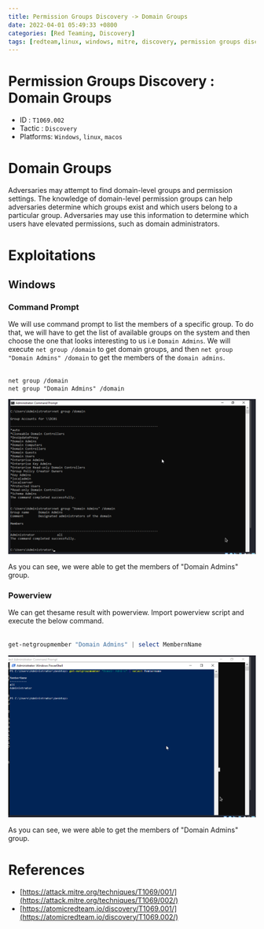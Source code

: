 ```yaml
---
title: Permission Groups Discovery -> Domain Groups
date: 2022-04-01 05:49:33 +0800
categories: [Red Teaming, Discovery]
tags: [redteam,linux, windows, mitre, discovery, permission groups discovery, domain groups ]     # TAG names should always be lowercase
---
```


# Permission Groups Discovery : Domain Groups

- ID : `T1069.002`
- Tactic : `Discovery`
- Platforms: `Windows`, `linux`, `macos`

# Domain Groups

Adversaries may attempt to find domain-level groups and permission settings. The knowledge of domain-level permission groups can help adversaries determine which groups exist and which users belong to a particular group. Adversaries may use this information to determine which users have elevated permissions, such as domain administrators.

# Exploitations

## Windows

### Command Prompt

We will use command prompt to list the members of a specific group. To do that, we will have to get the list of available groups on the system and then choose the one that looks interesting to us i.e `Domain Admins`. We will execute `net group /domain`  to get domain groups, and then `net group "Domain Admins" /domain` to get the members of the `domain admins`.

```batch

net group /domain
net group "Domain Admins" /domain

```

![localaccount](https://raw.githubusercontent.com/cyberkhalid/cyberkhalid.github.io/main/assets/img/ipentest/pdomaingroup1.png)

As you can see, we were able to get the members of "Domain Admins" group.

### Powerview

We can get thesame result with powerview. Import powerview script and execute the below command.

```powershell

get-netgroupmember "Domain Admins" | select MembernName

```

![localaccount](https://raw.githubusercontent.com/cyberkhalid/cyberkhalid.github.io/main/assets/img/ipentest/pdomaingroup3.png)

As you can see, we were able to get the members of "Domain Admins" group.


# References

- [https://attack.mitre.org/techniques/T1069/001/](https://attack.mitre.org/techniques/T1069/002/)
- [https://atomicredteam.io/discovery/T1069.001/](https://atomicredteam.io/discovery/T1069.002/)
